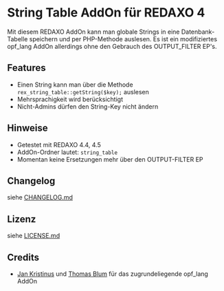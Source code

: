 String Table AddOn für REDAXO 4
===============================

Mit diesem REDAXO AddOn kann man globale Strings in eine Datenbank-Tabelle speichern und per PHP-Methode auslesen. Es ist ein modifiziertes opf_lang AddOn allerdings ohne den Gebrauch des OUTPUT_FILTER EP's.

Features
--------

* Einen String kann man über die Methode `rex_string_table::getString($key);` auslesen
* Mehrsprachigkeit wird berücksichtigt
* Nicht-Admins dürfen den String-Key nicht ändern

Hinweise
--------

* Getestet mit REDAXO 4.4, 4.5
* AddOn-Ordner lautet: `string_table`
* Momentan keine Ersetzungen mehr über den OUTPUT-FILTER EP

Changelog
---------

siehe [CHANGELOG.md](CHANGELOG.md)

Lizenz
------

siehe [LICENSE.md](LICENSE.md)

Credits
-------

* [Jan Kristinus](http://github.com/dergel) und [Thomas Blum](https://github.com/tbaddade) für das zugrundeliegende opf_lang AddOn

